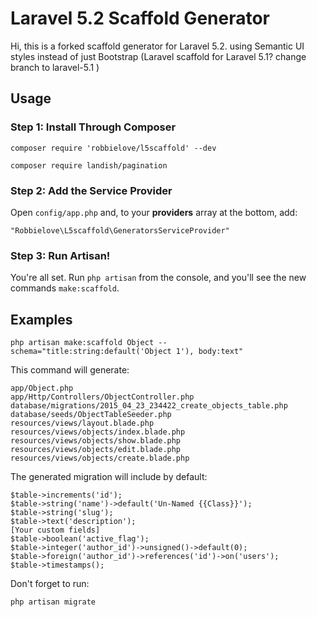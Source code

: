# Laravel 5.2 Scaffold Generator

Hi, this is a forked scaffold generator for Laravel 5.2. using Semantic UI styles instead of just Bootstrap (Laravel scaffold for Laravel 5.1? change branch to laravel-5.1 )

## Usage

### Step 1: Install Through Composer

```
composer require 'robbielove/l5scaffold' --dev

composer require landish/pagination
```

### Step 2: Add the Service Provider

Open `config/app.php` and, to your **providers** array at the bottom, add:

```
"Robbielove\L5scaffold\GeneratorsServiceProvider"
```

### Step 3: Run Artisan!

You're all set. Run `php artisan` from the console, and you'll see the new commands `make:scaffold`.

## Examples


```
php artisan make:scaffold Object --schema="title:string:default('Object 1'), body:text"
```
This command will generate:

```
app/Object.php
app/Http/Controllers/ObjectController.php
database/migrations/2015_04_23_234422_create_objects_table.php
database/seeds/ObjectTableSeeder.php
resources/views/layout.blade.php
resources/views/objects/index.blade.php
resources/views/objects/show.blade.php
resources/views/objects/edit.blade.php
resources/views/objects/create.blade.php
```
The generated migration will include by default:

```
$table->increments('id');
$table->string('name')->default('Un-Named {{Class}}');
$table->string('slug');
$table->text('description');
[Your custom fields]
$table->boolean('active_flag');
$table->integer('author_id')->unsigned()->default(0);
$table->foreign('author_id')->references('id')->on('users');
$table->timestamps();
```

Don't forget to run:

```
php artisan migrate
```
